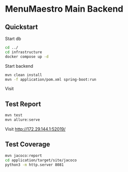# MenuMaestro Main Backend

## Quickstart

Start db

```sh
cd ../
cd infrastructure
docker compose up -d
```

Start backend

```sh
mvn clean install
mvn -f application/pom.xml spring-boot:run
```

Visit

## Test Report

```sh
mvn test
mvn allure:serve
```

Visit http://172.29.144.1:52019/


## Test Coverage

```sh
mvn jacoco:report
cd application/target/site/jacoco
python3 -m http.server 8081
```
